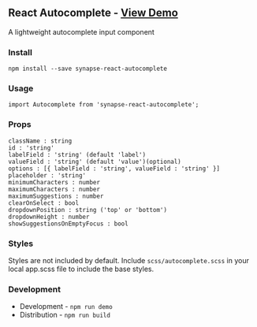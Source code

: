 React Autocomplete - [View Demo](http://synapsestudios.github.io/react-autocomplete/)
----
A lightweight autocomplete input component

### Install
`npm install --save synapse-react-autocomplete`

### Usage
`import Autocomplete from 'synapse-react-autocomplete';`

### Props
```
className : string
id : 'string'
labelField : 'string' (default 'label')
valueField : 'string' (default 'value')(optional)
options : [{ labelField : 'string', valueField : 'string' }]
placeholder : 'string'
minimumCharacters : number
maximumCharacters : number
maximumSuggestions : number
clearOnSelect : bool
dropdownPosition : string ('top' or 'bottom')
dropdownHeight : number
showSuggestionsOnEmptyFocus : bool
```

### Styles
Styles are not included by default. Include `scss/autocomplete.scss` in your local app.scss file to include the base styles.

### Development
* Development - `npm run demo`
* Distribution - `npm run build`
